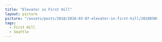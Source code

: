 ```yaml
---
title: "Elevator in First Hill"
layout: picture
picture: "/assets/posts/2018/2018-03-07-elevator-in-first-hill/20180308_025630443_iOS.jpg"
tags:
  - First Hill
  - Seattle
---
```

